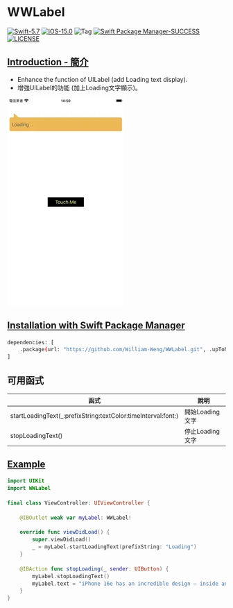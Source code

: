 # WWLabel
[![Swift-5.7](https://img.shields.io/badge/Swift-5.7-orange.svg?style=flat)](https://developer.apple.com/swift/) [![iOS-15.0](https://img.shields.io/badge/iOS-15.0-pink.svg?style=flat)](https://developer.apple.com/swift/) ![Tag](https://img.shields.io/github/v/tag/William-Weng/WWLabel) [![Swift Package Manager-SUCCESS](https://img.shields.io/badge/Swift_Package_Manager-SUCCESS-blue.svg?style=flat)](https://developer.apple.com/swift/) [![LICENSE](https://img.shields.io/badge/LICENSE-MIT-yellow.svg?style=flat)](https://developer.apple.com/swift/)

## [Introduction - 簡介](https://swiftpackageindex.com/William-Weng)
- Enhance the function of UILabel (add Loading text display).
- 增強UILabel的功能 (加上Loading文字顯示)。

![WWLabel](./Example.webp)

## [Installation with Swift Package Manager](https://medium.com/彼得潘的-swift-ios-app-開發問題解答集/使用-spm-安裝第三方套件-xcode-11-新功能-2c4ffcf85b4b)
```bash
dependencies: [
    .package(url: "https://github.com/William-Weng/WWLabel.git", .upToNextMajor(from: "1.0.1"))
]
```

## 可用函式
|函式|說明|
|-|-|
|startLoadingText(_:prefixString:textColor:timeInterval:font:)|開始Loading文字|
|stopLoadingText()|停止Loading文字|

## [Example](https://ezgif.com/video-to-webp)
```swift
import UIKit
import WWLabel

final class ViewController: UIViewController {

    @IBOutlet weak var myLabel: WWLabel!
    
    override func viewDidLoad() {
        super.viewDidLoad()
        _ = myLabel.startLoadingText(prefixString: "Loading")
    }
    
    @IBAction func stopLoading(_ sender: UIButton) {
        myLabel.stopLoadingText()
        myLabel.text = "iPhone 16e has an incredible design — inside and out — and is available in an elegant black or white finish. Made from durable aerospace‑grade aluminum, the enclosure on iPhone 16e is built to go the distance and survive life’s oops, whoops, and oh nooos."
    }
}
```
